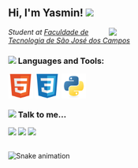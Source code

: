 <h2> Hi, I'm Yasmin! <img src="https://media.giphy.com/media/mGcNjsfWAjY5AEZNw6/giphy.gif" width="50"></h2>
<img align='right' src="https://media.giphy.com/media/dWxO36Jzd6bTSt5dIY/giphy.gif" width="300"
<p><em>Student at <a href="https://www.cps.sp.gov.br/fatecs/fatec-sao-jose-dos-campos-prof-jessen-vidal/">Faculdade de Tecnologia de São José dos Campos</a>
</em></p>


### <img src="https://media.giphy.com/media/j3cfd9l4noFrKQI7KN/giphy.gif" width="30"> Languages and Tools:
<div>
<img align="center" height="50" width="50" src="https://raw.githubusercontent.com/devicons/devicon/master/icons/html5/html5-original.svg">
 <img align="center" height="50" width="50" src="https://raw.githubusercontent.com/devicons/devicon/master/icons/css3/css3-original.svg">
 <img align="center" height="50" width="50" src="https://raw.githubusercontent.com/devicons/devicon/master/icons/python/python-original.svg">
</div>

### <img src="https://media.giphy.com/media/VgCDAzcKvsR6OM0uWg/giphy.gif" width="50"> Talk to me...  
<div>
<a href="https://www.instagram.com/ymosena/" target="_blank"><img src="https://img.shields.io/badge/-Instagram-%23E4405F?style=for-the-badge&logo=instagram&logoColor=white" target="_blank"></a>
<a href = "mailto:yasmin.mosena@gmail.com"><img src="https://img.shields.io/badge/-Gmail-%23333?style=for-the-badge&logo=gmail&logoColor=white" target="_blank"></a>
<a href="https://www.linkedin.com/in/yasmin-mósena-11b256249/" target="_blank"><img src="https://img.shields.io/badge/-LinkedIn-%230077B5?style=for-the-badge&logo=linkedin&logoColor=white" target="_blank"></a>
  
##
  
  
 ![Snake animation](https://github.com/ymosena/ymosena/blob/output/github-contribution-grid-snake.svg)

</div>
